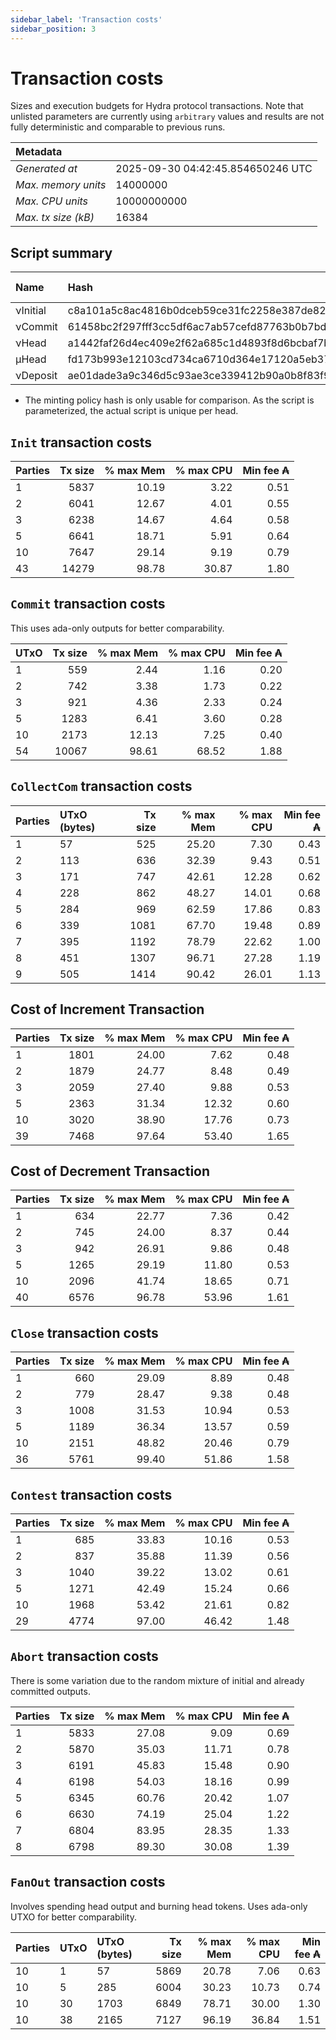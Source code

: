```yaml
--- 
sidebar_label: 'Transaction costs' 
sidebar_position: 3 
--- 
```


# Transaction costs 

Sizes and execution budgets for Hydra protocol transactions. Note that unlisted parameters are currently using `arbitrary` values and results are not fully deterministic and comparable to previous runs.

| Metadata | |
| :--- | :--- |
| _Generated at_ | 2025-09-30 04:42:45.854650246 UTC |
| _Max. memory units_ | 14000000 |
| _Max. CPU units_ | 10000000000 |
| _Max. tx size (kB)_ | 16384 |

## Script summary

| Name   | Hash | Size (Bytes) 
| :----- | :--- | -----------: 
| νInitial | c8a101a5c8ac4816b0dceb59ce31fc2258e387de828f02961d2f2045 | 2652 | 
| νCommit | 61458bc2f297fff3cc5df6ac7ab57cefd87763b0b7bd722146a1035c | 685 | 
| νHead | a1442faf26d4ec409e2f62a685c1d4893f8d6bcbaf7bcb59d6fa1340 | 14599 | 
| μHead | fd173b993e12103cd734ca6710d364e17120a5eb37a224c64ab2b188* | 5284 | 
| νDeposit | ae01dade3a9c346d5c93ae3ce339412b90a0b8f83f94ec6baa24e30c | 1102 | 

* The minting policy hash is only usable for comparison. As the script is parameterized, the actual script is unique per head.

## `Init` transaction costs

| Parties | Tx size | % max Mem | % max CPU | Min fee ₳ |
| :------ | ------: | --------: | --------: | --------: |
| 1| 5837 | 10.19 | 3.22 | 0.51 |
| 2| 6041 | 12.67 | 4.01 | 0.55 |
| 3| 6238 | 14.67 | 4.64 | 0.58 |
| 5| 6641 | 18.71 | 5.91 | 0.64 |
| 10| 7647 | 29.14 | 9.19 | 0.79 |
| 43| 14279 | 98.78 | 30.87 | 1.80 |


## `Commit` transaction costs
 This uses ada-only outputs for better comparability.

| UTxO | Tx size | % max Mem | % max CPU | Min fee ₳ |
| :--- | ------: | --------: | --------: | --------: |
| 1| 559 | 2.44 | 1.16 | 0.20 |
| 2| 742 | 3.38 | 1.73 | 0.22 |
| 3| 921 | 4.36 | 2.33 | 0.24 |
| 5| 1283 | 6.41 | 3.60 | 0.28 |
| 10| 2173 | 12.13 | 7.25 | 0.40 |
| 54| 10067 | 98.61 | 68.52 | 1.88 |


## `CollectCom` transaction costs

| Parties | UTxO (bytes) |Tx size | % max Mem | % max CPU | Min fee ₳ |
| :------ | :----------- |------: | --------: | --------: | --------: |
| 1 | 57 | 525 | 25.20 | 7.30 | 0.43 |
| 2 | 113 | 636 | 32.39 | 9.43 | 0.51 |
| 3 | 171 | 747 | 42.61 | 12.28 | 0.62 |
| 4 | 228 | 862 | 48.27 | 14.01 | 0.68 |
| 5 | 284 | 969 | 62.59 | 17.86 | 0.83 |
| 6 | 339 | 1081 | 67.70 | 19.48 | 0.89 |
| 7 | 395 | 1192 | 78.79 | 22.62 | 1.00 |
| 8 | 451 | 1307 | 96.71 | 27.28 | 1.19 |
| 9 | 505 | 1414 | 90.42 | 26.01 | 1.13 |


## Cost of Increment Transaction

| Parties | Tx size | % max Mem | % max CPU | Min fee ₳ |
| :------ | ------: | --------: | --------: | --------: |
| 1| 1801 | 24.00 | 7.62 | 0.48 |
| 2| 1879 | 24.77 | 8.48 | 0.49 |
| 3| 2059 | 27.40 | 9.88 | 0.53 |
| 5| 2363 | 31.34 | 12.32 | 0.60 |
| 10| 3020 | 38.90 | 17.76 | 0.73 |
| 39| 7468 | 97.64 | 53.40 | 1.65 |


## Cost of Decrement Transaction

| Parties | Tx size | % max Mem | % max CPU | Min fee ₳ |
| :------ | ------: | --------: | --------: | --------: |
| 1| 634 | 22.77 | 7.36 | 0.42 |
| 2| 745 | 24.00 | 8.37 | 0.44 |
| 3| 942 | 26.91 | 9.86 | 0.48 |
| 5| 1265 | 29.19 | 11.80 | 0.53 |
| 10| 2096 | 41.74 | 18.65 | 0.71 |
| 40| 6576 | 96.78 | 53.96 | 1.61 |


## `Close` transaction costs

| Parties | Tx size | % max Mem | % max CPU | Min fee ₳ |
| :------ | ------: | --------: | --------: | --------: |
| 1| 660 | 29.09 | 8.89 | 0.48 |
| 2| 779 | 28.47 | 9.38 | 0.48 |
| 3| 1008 | 31.53 | 10.94 | 0.53 |
| 5| 1189 | 36.34 | 13.57 | 0.59 |
| 10| 2151 | 48.82 | 20.46 | 0.79 |
| 36| 5761 | 99.40 | 51.86 | 1.58 |


## `Contest` transaction costs

| Parties | Tx size | % max Mem | % max CPU | Min fee ₳ |
| :------ | ------: | --------: | --------: | --------: |
| 1| 685 | 33.83 | 10.16 | 0.53 |
| 2| 837 | 35.88 | 11.39 | 0.56 |
| 3| 1040 | 39.22 | 13.02 | 0.61 |
| 5| 1271 | 42.49 | 15.24 | 0.66 |
| 10| 1968 | 53.42 | 21.61 | 0.82 |
| 29| 4774 | 97.00 | 46.42 | 1.48 |


## `Abort` transaction costs
There is some variation due to the random mixture of initial and already committed outputs.

| Parties | Tx size | % max Mem | % max CPU | Min fee ₳ |
| :------ | ------: | --------: | --------: | --------: |
| 1| 5833 | 27.08 | 9.09 | 0.69 |
| 2| 5870 | 35.03 | 11.71 | 0.78 |
| 3| 6191 | 45.83 | 15.48 | 0.90 |
| 4| 6198 | 54.03 | 18.16 | 0.99 |
| 5| 6345 | 60.76 | 20.42 | 1.07 |
| 6| 6630 | 74.19 | 25.04 | 1.22 |
| 7| 6804 | 83.95 | 28.35 | 1.33 |
| 8| 6798 | 89.30 | 30.08 | 1.39 |


## `FanOut` transaction costs
Involves spending head output and burning head tokens. Uses ada-only UTXO for better comparability.

| Parties | UTxO  | UTxO (bytes) | Tx size | % max Mem | % max CPU | Min fee ₳ |
| :------ | :---- | :----------- | ------: | --------: | --------: | --------: |
| 10 | 1 | 57 | 5869 | 20.78 | 7.06 | 0.63 |
| 10 | 5 | 285 | 6004 | 30.23 | 10.73 | 0.74 |
| 10 | 30 | 1703 | 6849 | 78.71 | 30.00 | 1.30 |
| 10 | 38 | 2165 | 7127 | 96.19 | 36.84 | 1.51 |

